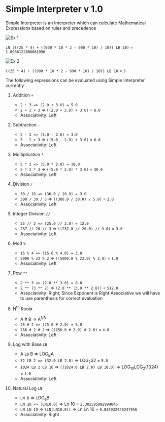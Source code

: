 # Simple Interpreter v 1.0
Simple Interpreter is an Interpreter which can calculate Mathematical Expressions based on rules and precedence

![Ex 1](https://i.ibb.co/RNC8Jt3/Code-Cogs-Eqn.png)

```LN (((25 * 4) + ((900 * 10 * 2 - 900 * 10) / 10)) LB 10)``` = ```1.0986122886681096```

![Ex 2](https://i.ibb.co/HgcyQhm/Code-Cogs-Eqn-1.png)

```((25 * 4) + ((900 * 10 * 2 - 900 * 10) / 10)) LB 10``` = ```3```

The following expressions can be evaluated using Simple Interpreter currently

1. Addition ```+```
   - ```2 + 3 => (2.0 + 3.0) = 5.0```
   - ```2 + 3 + 3``` => ```((2.0 + 3.0) + 3.0)``` = ```8.0```
   - Associativity: Left
    
1. Subtraction ```-```
   - ```5 - 2 => (5.0 - 2.0) = 3.0```
   - ```5 - 2 + 3``` => ```((5.0 - 2.0) + 3.0)``` = ```6.0```
   - Associativity: Left
    
1. Multiplication ```*```
   - ```5 * 2 => (5.0 * 2.0) = 10.0```
   - ```5 * 2 * 3``` => ```((5.0 * 2.0) * 3.0)``` = ```30.0```
   - Associativity: Left
    
1. Division ```/```
   - ```30 / 10 => (30.0 / 10.0) = 3.0```
   - ```300 / 30 / 5``` => ```((300.0 / 30.0) / 5.0)``` = ```2.0```
   - Associativity: Left
    
1. Integer Division ```//```
   - ```25 // 2 => (25.0 // 2.0) = 12.0```
   - ```237 // 20 // 3``` => ```((237.0 // 20.0) // 3.0)``` = ```3.0```
   - Associativity: Left
    
1. Mod ```%```
   - ```15 % 4 => (15.0 % 4.0) = 3.0```
   - ```5000 % 23 % 2``` => ```((5000.0 % 23.0) % 2.0)``` = ```1.0```
   - Associativity: Left
    
1. Pow ```**```
   - ```2 ** 3 => (2.0 ** 3.0) = 8.0```
   - ```2 ** (3 ** 2)``` => ```(2.0 ** (3.0 ** 2.0))``` = ```512.0```
   - Associativity: Right, Since Exponent is Right Associative we will have to use parenthesis for correct evaluation
    
1. N<sup>th</sup> Root```#``` 
   - A # B => A<sup>1/B</sup>
   - ```25 # 2 => (25.0 # 2.0) = 5.0```
   - ```256 # 2 # 2``` => ```((256.0 # 2.0) # 2.0)``` = ```4.0```
   - Associativity: Left
    
1. Log with Base ```LB``` 
   - A ```LB``` B => LOG<suB>B</sub>A
   - ```32 LB 2 => (32.0 LB 2.0)``` => LOG<sub>2</sub>32 = ```5.0```
   - ```1024 LB 2 LB 10``` => ```((1024.0 LB 2.0) LB 10.0)``` => LOG<sub>10</sub>LOG<sub>2</sub>(1024) = ```1.0```
   - Associativity: Left
   
1. Natural Log ```LN``` 
   - ```LN B``` => LOG<suB>e</sub>B
   - ```LN 10 => (LN10.0)``` => Ln 10 = ```2.302585092994046```
   - ```LN LN 10``` => ```(LN(LN10.0))``` => Ln Ln 10 = ```0.834032445247956```
   - Associativity: Right